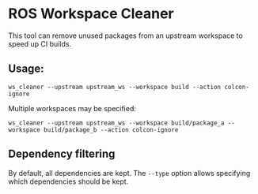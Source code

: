 # ROS Workspace Cleaner

This tool can remove unused packages from an upstream workspace to speed up CI builds.

## Usage:

```
ws_cleaner --upstream upstream_ws --workspace build --action colcon-ignore
```

Multiple workspaces may be specified:

```
ws_cleaner --upstream upstream_ws --workspace build/package_a --workspace build/package_b --action colcon-ignore
```

## Dependency filtering

By default, all dependencies are kept.
The ``--type`` option allows specifying which dependencies should be kept.
